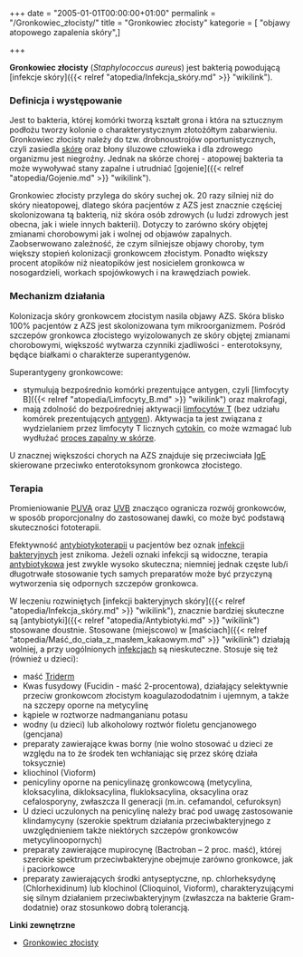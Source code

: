+++
date = "2005-01-01T00:00:00+01:00"
permalink = "/Gronkowiec_złocisty/"
title = "Gronkowiec złocisty"
kategorie = [ "objawy atopowego zapalenia skóry",]

+++

**Gronkowiec złocisty** (*Staphylococcus aureus*) jest bakterią powodującą [infekcje skóry]({{< relref "atopedia/Infekcja_skóry.md" >}} "wikilink").

### Definicja i występowanie

Jest to bakteria, której komórki tworzą kształt grona i która na sztucznym podłożu tworzy kolonie o charakterystycznym złotożółtym zabarwieniu. Gronkowiec złocisty należy do tzw. drobnoustrojów oportunistycznych, czyli zasiedla [skórę](/atopedia/Skóra "wikilink") oraz błony śluzowe człowieka i dla zdrowego organizmu jest niegroźny. Jednak na skórze chorej - atopowej bakteria ta może wywoływać stany zapalne i utrudniać [gojenie]({{< relref "atopedia/Gojenie.md" >}} "wikilink").

Gronkowiec złocisty przylega do skóry suchej ok. 20 razy silniej niż do skóry nieatopowej, dlatego skóra pacjentów z AZS jest znacznie częściej skolonizowana tą bakterią, niż skóra osób zdrowych (u ludzi zdrowych jest obecna, jak i wiele innych bakterii). Dotyczy to zarówno skóry objętej zmianami chorobowymi jak i wolnej od objawów zapalnych. Zaobserwowano zależność, że czym silniejsze objawy choroby, tym większy stopień kolonizacji gronkowcem złocistym. Ponadto większy procent atopików niż nieatopików jest nosicielem gronkowca w nosogardzieli, workach spojówkowych i na krawędziach powiek.

### Mechanizm działania

Kolonizacja skóry gronkowcem złocistym nasila objawy AZS. Skóra blisko 100% pacjentów z AZS jest skolonizowana tym mikroorganizmem. Pośród szczepów gronkowca złocistego wyizolowanych ze skóry objętej zmianami chorobowymi, większość wytwarza czynniki zjadliwości - enterotoksyny, będące białkami o charakterze superantygenów.

Superantygeny gronkowcowe:

-   stymulują bezpośrednio komórki prezentujące antygen, czyli [limfocyty B]({{< relref "atopedia/Limfocyty_B.md" >}} "wikilink") oraz makrofagi,
-   mają zdolność do bezpośredniej aktywacji [limfocytów T](/atopedia/Limfocyty_T "wikilink") (bez udziału komórek prezentujących [antygen](/atopedia/Antygen "wikilink")). Aktywacja ta jest związana z wydzielaniem przez limfocyty T licznych [cytokin](/atopedia/Cytokiny "wikilink"), co może wzmagać lub wydłużać [proces zapalny w skórze](/atopedia/Stan_zapalny_skóry "wikilink").

U znacznej większości chorych na AZS znajduje się przeciwciała [IgE](/atopedia/IgE "wikilink") skierowane przeciwko enterotoksynom gronkowca złocistego.

### Terapia

Promieniowanie [PUVA](/atopedia/PUVA "wikilink") oraz [UVB](/atopedia/UVB "wikilink") znacząco ogranicza rozwój gronkowców, w sposób proporcjonalny do zastosowanej dawki, co może być podstawą skuteczności fototerapii.

Efektywność [antybiotykoterapii](/atopedia/Antybiotyk "wikilink") u pacjentów bez oznak [infekcji bakteryjnych](/atopedia/Infekcja_skóry "wikilink") jest znikoma. Jeżeli oznaki infekcji są widoczne, terapia [antybiotykowa](/atopedia/Antybiotyk "wikilink") jest zwykle wysoko skuteczna; niemniej jednak częste lub/i długotrwałe stosowanie tych samych preparatów może być przyczyną wytworzenia się odpornych szczepów gronkowca.

W leczeniu rozwiniętych [infekcji bakteryjnych skóry]({{< relref "atopedia/Infekcja_skóry.md" >}} "wikilink"), znacznie bardziej skuteczne są [antybiotyki]({{< relref "atopedia/Antybiotyki.md" >}} "wikilink") stosowane doustnie. Stosowane (miejscowo) w [maściach]({{< relref "atopedia/Maść_do_ciała_z_masłem_kakaowym.md" >}} "wikilink") działają wolniej, a przy uogólnionych [infekcjach](/atopedia/Infekcja_skóry "wikilink") są nieskuteczne. [](/images/Gronkowiec_złocisty_50_000x.jpg "Gronkowiec złocisty w powiększeniu 50000x") Stosuje się też (również u dzieci):

-   maść [Triderm](/atopedia/Triderm "wikilink")
-   Kwas fusydowy (Fucidin - maść 2-procentowa), działający selektywnie przeciw gronkowcom złocistym koagulazododatnim i ujemnym, a także na szczepy oporne na metycylinę
-   kąpiele w roztworze nadmanganianu potasu
-   wodny (u dzieci) lub alkoholowy roztwór fioletu gencjanowego (gencjana)
-   preparaty zawierające kwas borny (nie wolno stosować u dzieci ze względu na to że środek ten wchłaniając się przez skórę działa toksycznie)
-   kliochinol (Vioform)
-   penicyliny oporne na penicylinazę gronkowcową (metycylina, kloksacylina, dikloksacylina, flukloksacylina, oksacylina oraz cefalosporyny, zwłaszcza II generacji (m.in. cefamandol, cefuroksyn)
-   U dzieci uczulonych na penicylinę należy brać pod uwagę zastosowanie klindamycyny (szerokie spektrum działania przeciwbakteryjnego z uwzględnieniem także niektórych szczepów gronkowców metycylinoopornych)
-   preparaty zawierające mupirocynę (Bactroban – 2 proc. maść), której szerokie spektrum przeciwbakteryjne obejmuje zarówno gronkowce, jak i paciorkowce
-   preparaty zawierających środki antyseptyczne, np. chlorheksydynę (Chlorhexidinum) lub klochinol (Clioquinol, Vioform), charakteryzującymi się silnym działaniem przeciwbakteryjnym (zwłaszcza na bakterie Gram-dodatnie) oraz stosunkowo dobrą tolerancją.

**Linki zewnętrzne**

-   [Gronkowiec złocisty](http://www.gronkowiec.pl/gronkowiec_zlocisty.html)
